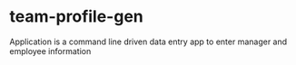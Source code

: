 # team-profile-gen

Application is a command line driven data entry app to enter manager and employee information 